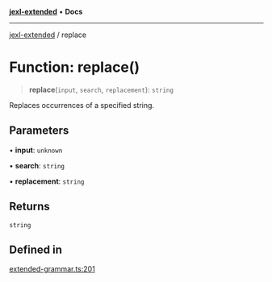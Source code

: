 [**jexl-extended**](../README.md) • **Docs**

***

[jexl-extended](../globals.md) / replace

# Function: replace()

> **replace**(`input`, `search`, `replacement`): `string`

Replaces occurrences of a specified string.

## Parameters

• **input**: `unknown`

• **search**: `string`

• **replacement**: `string`

## Returns

`string`

## Defined in

[extended-grammar.ts:201](https://github.com/nikoraes/jexl-extended/blob/0d088073b18839315bb7964d107cdd49b0d074cd/src/extended-grammar.ts#L201)
